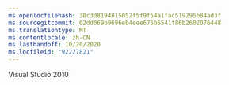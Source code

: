 ```yaml
---
ms.openlocfilehash: 30c3d8194815052f5f9f54a1fac519295b84ad3f
ms.sourcegitcommit: 02dd069b9696eb4eee675b6541f86b2602076448
ms.translationtype: MT
ms.contentlocale: zh-CN
ms.lasthandoff: 10/20/2020
ms.locfileid: "92227821"
---
```

Visual Studio 2010